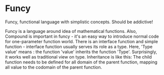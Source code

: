 # Funcy
Funcy, functional language with simplistic concepts. Should be addictive!

Funcy is a language around idea of mathematical functions.
Also, Compound is important in funcy - it's an easy way to introduce normal code for one-parameter function world.
There is an interface function and simple function - interface function usually serves its role as a type.
Here, 'Type value' means : the function 'value' inherits the function 'Type'. Surprisingly, it works well as traditional view on type.
Inheritance is like this: The child function needs to be defined for all domain of the parent function, mapping all value to the codomain of the parent function.
